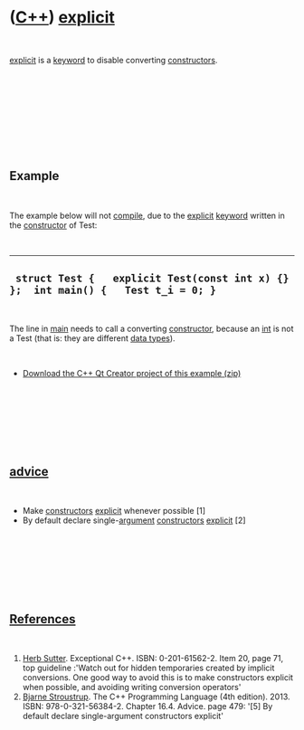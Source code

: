 
 

 

 

 

 

([C++](Cpp.md)) [explicit](CppExplicit.md)
============================================

 

[explicit](CppExplicit.md) is a [keyword](CppKeyword.md) to disable
converting [constructors](CppConstructor.md).

 

 

 

 

 

Example
-------

 

The example below will not [compile](CppCompiler.md), due to the
[explicit](CppExplicit.md) [keyword](CppKeyword.md) written in the
[constructor](CppConstructor.md) of Test:

 

  -------------------------------------------------------------------------------------
  ` struct Test {   explicit Test(const int x) {} };  int main() {   Test t_i = 0; }`
  -------------------------------------------------------------------------------------

 

The line in [main](CppMain.md) needs to call a converting
[constructor](CppConstructor.md), because an [int](CppInt.md) is not a
Test (that is: they are different [data types](CppDataType.md)).

 

-   [Download the C++ Qt Creator project of this
    example (zip)](CppExplicit.zip)

 

 

 

 

[advice](CppAdvice.md)
-----------------------

 

-   Make [constructors](CppConstructor.md) [explicit](CppExplicit.md)
    whenever possible \[1\]
-   By default declare single-[argument](CppArgument.md)
    [constructors](CppConstructor.md) [explicit](CppExplicit.md) \[2\]

 

 

 

 

[References](CppReferences.md)
-------------------------------

 

1.  [Herb Sutter](CppHerbSutter.md). Exceptional C++.
    ISBN: 0-201-61562-2. Item 20, page 71, top guideline :'Watch out for
    hidden temporaries created by implicit conversions. One good way to
    avoid this is to make constructors explicit when possible, and
    avoiding writing conversion operators'
2.  [Bjarne Stroustrup](CppBjarneStroustrup.md). The C++ Programming
    Language (4th edition). 2013. ISBN: 978-0-321-56384-2. Chapter 16.4.
    Advice. page 479: '\[5\] By default declare single-argument
    constructors explicit'

 

 

 

 

 

 

